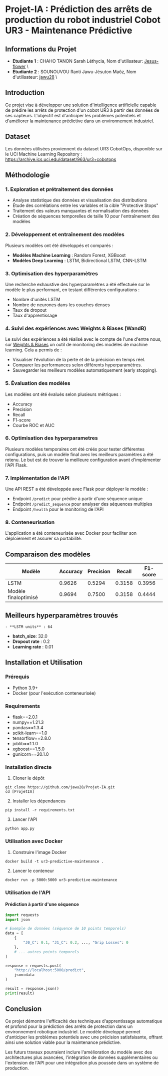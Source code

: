# Projet-IA : Prédiction des arrêts de production du robot industriel Cobot UR3 - Maintenance Prédictive 
## Informations du Projet 
- **Etudiante 1** : CHAHO TANON Sarah Léthycia, Nom d'utilisateur: [Jesus-flower](https://github.com/Jesus-flower) \\
- **Etudiante 2** : SOUNOUVOU Ranti Jawu-Jésuton Maôz, Nom d'utilisateur: [jawu28](https://github.com/jawu28) \\

## Introduction
Ce projet vise à développer une solution d'intelligence artificielle capable de prédire les arrêts de protection d'un cobot UR3 à partir des données de ses capteurs. L'objectif est d'anticiper les problèmes potentiels et d'améliorer la maintenance prédictive dans un environnement industriel. 

## Dataset
Les données utilisées proviennent du dataset UR3 CobotOps, disponible sur le UCI Machine Learning Repository : https://archive.ics.uci.edu/dataset/963/ur3+cobotops
 

## Méthodologie

### 1. Exploration et prétraitement des données
- Analyse statistique des données et visualisation des distributions
- Étude des corrélations entre les variables et la cible "Protective Stops"
- Traitement des valeurs manquantes et normalisation des données
- Création de séquences temporelles de taille 10 pour l'entraînement des modèles

### 2. Développement et entraînement des modèles
Plusieurs modèles ont été développés et comparés :
- **Modèles Machine Learning** : Random Forest, XGBoost
- **Modèles Deep Learning** : LSTM, Bidirectional LSTM, CNN-LSTM

### 3. Optimisation des hyperparamètres
Une recherche exhaustive des hyperparamètres a été effectuée sur le modèle le plus performant, en testant différentes configurations :
- Nombre d'unités LSTM
- Nombre de neurones dans les couches denses
- Taux de dropout
- Taux d'apprentissage
  
### 4. Suivi des expériences avec Weights & Biases (WandB)

Le suivi des expériences a été réalisé avec le compte de l'une d'entre nous, sur [Weights & Biases](https://wandb.ai/lethyciachaho-ecolec-entrale/UR3-Cobot-Protective-Stops/runs/2b2svfal?nw=nwuserlethyciachaho)  un outil de monitoring des modèles de machine learning. Cela a permis de : 

- Visualiser l’évolution de la perte et de la précision en temps réel.
- Comparer les performances selon différents hyperparamètres.
- Sauvegarder les meilleurs modèles automatiquement (early stopping).

### 5. Évaluation des modèles
Les modèles ont été évalués selon plusieurs métriques :
- Accuracy
- Precision
- Recall
- F1-score
- Courbe ROC et AUC

### 6. Optimisation des hyperparametres
Plusieurs modèles temporaires ont été créés pour tester différentes configurations, puis un modèle final avec les meilleurs paramètres a été retenu. Le but est de trouver la meilleure configuration avant d'implémenter l'API Flask.

### 7. Implémentation de l'API
Une API REST a été développée avec Flask pour déployer le modèle :
- Endpoint `/predict` pour prédire à partir d'une séquence unique
- Endpoint `/predict_sequence` pour analyser des séquences multiples
- Endpoint `/health` pour le monitoring de l'API

### 8. Conteneurisation
L'application a été conteneurisée avec Docker pour faciliter son déploiement et assurer sa portabilité.

## Comparaison des modèles

| Modèle               | Accuracy | Precision | Recall | F1-score |
|----------------------|----------|-----------|--------|----------|
| LSTM                 | 0.9626   | 0.5294    | 0.3158 |0.3956    |
| Modèle finaloptimisé | 0.9694   | 0.7500    | 	0.3158| 0.4444   |

## Meilleurs hyperparamètres trouvés

	- **LSTM units** : 64
- **batch_size**: 32.0
- **Dropout rate** : 0.2
- **Learning rate** : 0.01


## Installation et Utilisation

### Prérequis
- Python 3.9+
- Docker (pour l'exécution conteneurisée)

### Requirements
- flask==2.0.1
- numpy==1.21.3
- pandas==1.3.4
- scikit-learn==1.0
- tensorflow==2.8.0
- joblib==1.1.0
- xgboost==1.5.0
- gunicorn==20.1.0
### Installation directe
1. Cloner le dépôt
```
git clone https://github.com/jawu28/Projet-IA.git
cd [ProjetIA]
```

2. Installer les dépendances
```
pip install -r requirements.txt
```

3. Lancer l'API
```
python app.py
```

### Utilisation avec Docker
1. Construire l'image Docker
```
docker build -t ur3-predictive-maintenance .
```

2. Lancer le conteneur
```
docker run -p 5000:5000 ur3-predictive-maintenance
```

### Utilisation de l'API

#### Prédiction à partir d'une séquence
```python
import requests
import json

# Exemple de données (séquence de 10 points temporels)
data = [
    {
        "J0_C": 0.1, "J1_C": 0.2, ..., "Grip Losses": 0
    },
    # ... autres points temporels
]

response = requests.post(
    "http://localhost:5000/predict",
    json=data
)

result = response.json()
print(result)
```

## Conclusion

Ce projet démontre l'efficacité des techniques d'apprentissage automatique et profond pour la prédiction des arrêts de protection dans un environnement robotique industriel. Le modèle développé permet d'anticiper les problèmes potentiels avec une précision satisfaisante, offrant ainsi une solution viable pour la maintenance prédictive.

Les futurs travaux pourraient inclure l'amélioration du modèle avec des architectures plus avancées, l'intégration de données supplémentaires ou l'extension de l'API pour une intégration plus poussée dans un système de production.
